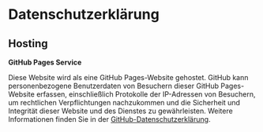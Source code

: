 # Datenschutzerklärung

## Hosting

**GitHub Pages Service**

Diese Website wird als eine GitHub Pages-Website gehostet. GitHub kann personenbezogene Benutzerdaten von Besuchern dieser GitHub Pages-Website erfassen, einschließlich Protokolle der IP-Adressen von Besuchern, um rechtlichen Verpflichtungen nachzukommen und die Sicherheit und Integrität dieser Website und des Dienstes zu gewährleisten. Weitere Informationen finden Sie in der [GitHub-Datenschutzerklärung](https://help.github.com/en/github/site-policy/github-privacy-statement).


